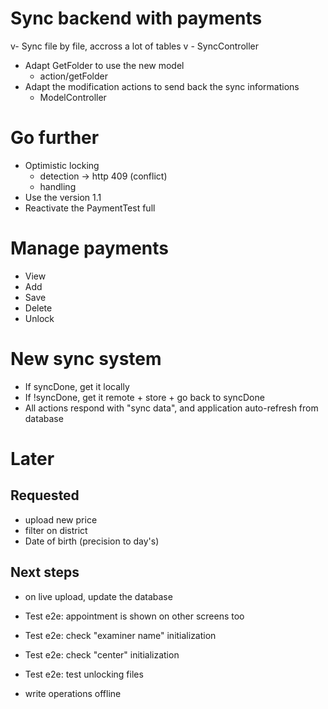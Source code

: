 # Sync backend with payments
v- Sync file by file, accross a lot of tables
v  - SyncController
- Adapt GetFolder to use the new model
  - action/getFolder
- Adapt the modification actions to send back the sync informations
  - ModelController

# Go further
- Optimistic locking
  - detection -> http 409 (conflict)
  - handling
- Use the version 1.1
- Reactivate the PaymentTest full

# Manage payments
- View
- Add
- Save
- Delete
- Unlock

# New sync system
- If syncDone, get it locally
- If !syncDone, get it remote + store + go back to syncDone
- All actions respond with "sync data", and application auto-refresh from database

# Later
## Requested
- upload new price
- filter on district
- Date of birth (precision to day's)

## Next steps
- on live upload, update the database

- Test e2e: appointment is shown on other screens too
- Test e2e: check "examiner name" initialization
- Test e2e: check "center" initialization
- Test e2e: test unlocking files

- write operations offline
